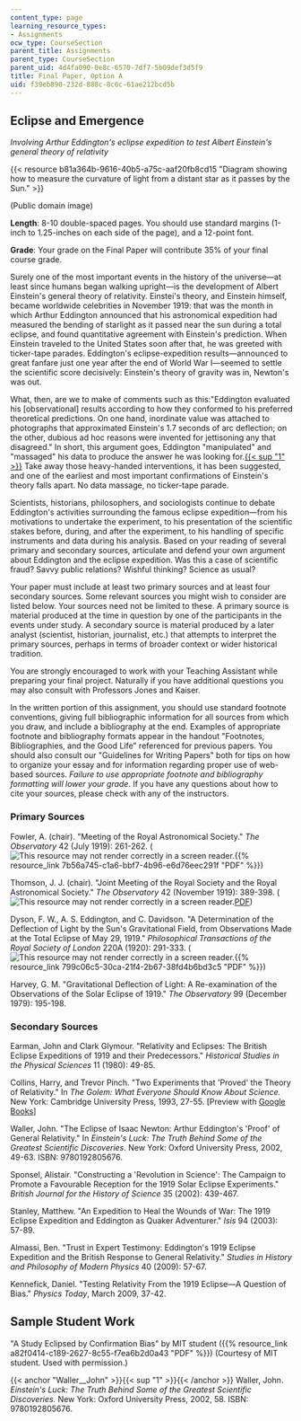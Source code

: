 ```yaml
---
content_type: page
learning_resource_types:
- Assignments
ocw_type: CourseSection
parent_title: Assignments
parent_type: CourseSection
parent_uid: 4d4fa090-0e8c-6570-7df7-5b09def3d5f9
title: Final Paper, Option A
uid: f39eb890-232d-888c-8c6c-61ae212bcd5b
---
```


Eclipse and Emergence
---------------------

_Involving Arthur Eddington's eclipse expedition to test Albert Einstein's general theory of relativity_

{{< resource b81a364b-9616-40b5-a75c-aaf20fb8cd15 "Diagram showing how to measure the curvature of light from a distant star as it passes by the Sun." >}}

(Public domain image)

**Length**: 8-10 double-spaced pages. You should use standard margins (1-inch to 1.25-inches on each side of the page), and a 12-point font.

**Grade**: Your grade on the Final Paper will contribute 35% of your final course grade.

Surely one of the most important events in the history of the universe—at least since humans began walking upright—is the development of Albert Einstein's general theory of relativity. Einstei's theory, and Einstein himself, became worldwide celebrities in November 1919: that was the month in which Arthur Eddington announced that his astronomical expedition had measured the bending of starlight as it passed near the sun during a total eclipse, and found quantitative agreement with Einstein's prediction. When Einstein traveled to the United States soon after that, he was greeted with ticker-tape parades. Eddington's eclipse-expedition results—announced to great fanfare just one year after the end of World War I—seemed to settle the scientific score decisively: Einstein's theory of gravity was in, Newton's was out.

What, then, are we to make of comments such as this:"Eddington evaluated his \[observational\] results according to how they conformed to his preferred theoretical predictions. On one hand, inordinate value was attached to photographs that approximated Einstein's 1.7 seconds of arc deflection; on the other, dubious ad hoc reasons were invented for jettisoning any that disagreed." In short, this argument goes, Eddington "manipulated" and "massaged" his data to produce the answer he was looking for.[{{< sup "1" >}}](#Waller__John) Take away those heavy-handed interventions, it has been suggested, and one of the earliest and most important confirmations of Einstein's theory falls apart. No data massage, no ticker-tape parade.

Scientists, historians, philosophers, and sociologists continue to debate Eddington's activities surrounding the famous eclipse expedition—from his motivations to undertake the experiment, to his presentation of the scientific stakes before, during, and after the experiment, to his handling of specific instruments and data during his analysis. Based on your reading of several primary and secondary sources, articulate and defend your own argument about Eddington and the eclipse expedition. Was this a case of scientific fraud? Savvy public relations? Wishful thinking? Science as usual?

Your paper must include at least two primary sources and at least four secondary sources. Some relevant sources you might wish to consider are listed below. Your sources need not be limited to these. A primary source is material produced at the time in question by one of the participants in the events under study. A secondary source is material produced by a later analyst (scientist, historian, journalist, etc.) that attempts to interpret the primary sources, perhaps in terms of broader context or wider historical tradition.

You are strongly encouraged to work with your Teaching Assistant while preparing your final project. Naturally if you have additional questions you may also consult with Professors Jones and Kaiser.

In the written portion of this assignment, you should use standard footnote conventions, giving full bibliographic information for all sources from which you draw, and include a bibliography at the end. Examples of appropriate footnote and bibliography formats appear in the handout "Footnotes, Bibliographies, and the Good Life" referenced for previous papers. You should also consult our "Guidelines for Writing Papers" both for tips on how to organize your essay and for information regarding proper use of web-based sources. _Failure to use appropriate footnote and bibliography formatting will lower your grade_. If you have any questions about how to cite your sources, please check with any of the instructors.

### Primary Sources

Fowler, A. (chair). "Meeting of the Royal Astronomical Society." _The Observatory_ 42 (July 1919): 261-262. (![This resource may not render correctly in a screen reader.](/images/inacessible.gif){{% resource_link 7b56a745-c1a6-bbf7-4b96-e6d76eec291f "PDF" %}})

Thomson, J. J. (chair). "Joint Meeting of the Royal Society and the Royal Astronomical Society." _The Observatory_ 42 (November 1919): 389-398. (![This resource may not render correctly in a screen reader.](/images/inacessible.gif)[PDF](http://articles.adsabs.harvard.edu//full/1919Obs....42..389./0000389.000.html))

Dyson, F. W., A. S. Eddington, and C. Davidson. "A Determination of the Deflection of Light by the Sun's Gravitational Field, from Observations Made at the Total Eclipse of May 29, 1919." _Philosophical Transactions of the Royal Society of London_ 220A (1920): 291-333. (![This resource may not render correctly in a screen reader.](/images/inacessible.gif){{% resource_link 799c06c5-30ca-21f4-2b67-38fd4b6bd3c5 "PDF" %}})

Harvey, G. M. "Gravitational Deflection of Light: A Re-examination of the Observations of the Solar Eclipse of 1919." _The Observatory_ 99 (December 1979): 195-198.

### Secondary Sources

Earman, John and Clark Glymour. "Relativity and Eclipses: The British Eclipse Expeditions of 1919 and their Predecessors." _Historical Studies in the Physical Sciences_ 11 (1980): 49-85.

Collins, Harry, and Trevor Pinch. "Two Experiments that 'Proved' the Theory of Relativity." In _The Golem: What Everyone Should Know About Science._ New York: Cambridge University Press, 1993, 27-55. \[Preview with [Google Books](http://books.google.com/books?id=ijtA0JLYlooC&lpg=PP1&pg=PA27#v=onepage&q&f=false)\]

Waller, John. "The Eclipse of Isaac Newton: Arthur Eddington's 'Proof' of General Relativity." In _Einstein's_ _Luck: The Truth Behind Some of the Greatest Scientific Discoveries_. New York: Oxford University Press, 2002, 49-63. ISBN: 9780192805676.

Sponsel, Alistair. "Constructing a 'Revolution in Science': The Campaign to Promote a Favourable Reception for the 1919 Solar Eclipse Experiments." _British Journal for the History of Science_ 35 (2002): 439-467.

Stanley, Matthew. "An Expedition to Heal the Wounds of War: The 1919 Eclipse Expedition and Eddington as Quaker Adventurer." _Isis_ 94 (2003): 57-89.

Almassi, Ben. "Trust in Expert Testimony: Eddington's 1919 Eclipse Expedition and the British Response to General Relativity." _Studies in History and Philosophy of Modern Physics_ 40 (2009): 57-67.

Kennefick, Daniel. "Testing Relativity From the 1919 Eclipse—A Question of Bias." _Physics Today_, March 2009, 37-42.

Sample Student Work
-------------------

"A Study Eclipsed by Confirmation Bias" by MIT student ({{% resource_link a82f0414-c189-2627-8c55-f7ea6b2d0a43 "PDF" %}}) (Courtesy of MIT student. Used with permission.)

{{< anchor "Waller__John" >}}{{< sup "1" >}}{{< /anchor >}} Waller, John. _Einstein's Luck: The Truth Behind Some of the Greatest Scientific Discoveries._ New York: Oxford University Press, 2002, 58. ISBN: 9780192805676.
